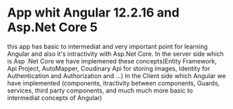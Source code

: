 # App whit Angular 12.2.16 and Asp.Net Core 5
this app has basic to intermediat and very important point for learning Angular and also it's intractivity with Asp.Net Core.
In the server side which is Asp .Net Core we have implemened these concepts(Entity Framework, Api Project, AutoMapper, Coudinary Api for storing images, Identity for Authentication and Authorization and ...)
In the Client side which Angular we have implemented (components, itractivity between components, Guards, services, third party components, and much much more basic to intermediat concepts of Angular)
